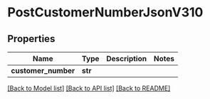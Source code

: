 # PostCustomerNumberJsonV310

## Properties
Name | Type | Description | Notes
------------ | ------------- | ------------- | -------------
**customer_number** | **str** |  | 

[[Back to Model list]](../README.md#documentation-for-models) [[Back to API list]](../README.md#documentation-for-api-endpoints) [[Back to README]](../README.md)


